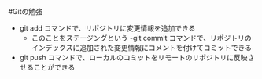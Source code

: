 #Gitの勉強
- git add コマンドで、リポジトリに変更情報を追加できる
  - このことをステージングという
-git commit コマンドで、リポジトリのインデックスに追加された変更情報にコメントを付けてコミットできる
- git push コマンドで、ローカルのコミットをリモートのリポジトリに反映させることができる
